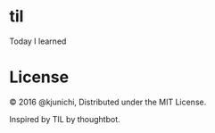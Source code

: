 # til

Today I learned

# License

© 2016 @kjunichi, Distributed under the MIT License.

Inspired by TIL by thoughtbot.
